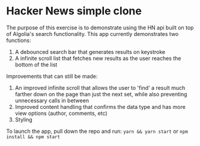 # Hacker News simple clone

The purpose of this exercise is to demonstrate using the HN api built on top of Algolia's search functionality. This app currently demonstrates two functions:
  1. A debounced search bar that generates results on keystroke
  1. A infinite scroll list that fetches new results as the user reaches the bottom of the list

Improvements that can still be made:
  1. An improved infinite scroll that allows the user to 'find' a result much farther down on the page than just the next set, while also preventing unnecessary calls in between
  1. Improved content handling that confirms the data type and has more view options (author, comments, etc)
  1. Styling

To launch the app, pull down the repo and run:
`yarn && yarn start`
or
`npm install && npm start`
